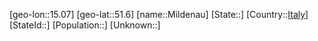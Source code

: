 ﻿---
location: [51.6,15.07]
type: City
tags:
- geo/City


SpocWebEntityId: 32479
isDeleted: false
confidential: public

---
[geo-lon::15.07]
[geo-lat::51.6]
[name::Mildenau]
[State::]
[Country::[Italy](geo/Continent/Europe/Italy.md)]
[StateId::]
[Population::]
[Unknown::]

